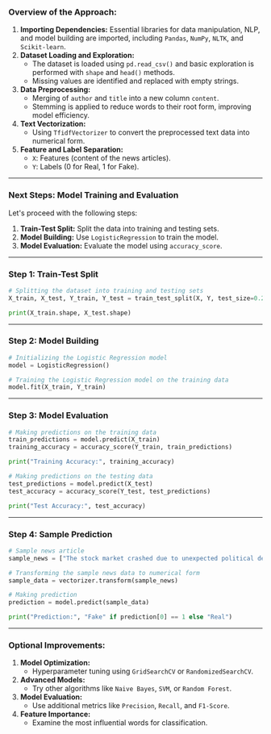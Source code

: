 
### **Overview of the Approach:**
1. **Importing Dependencies:** Essential libraries for data manipulation, NLP, and model building are imported, including `Pandas`, `NumPy`, `NLTK`, and `Scikit-learn`.
2. **Dataset Loading and Exploration:**  
   - The dataset is loaded using `pd.read_csv()` and basic exploration is performed with `shape` and `head()` methods.
   - Missing values are identified and replaced with empty strings.
3. **Data Preprocessing:**  
   - Merging of `author` and `title` into a new column `content`.
   - Stemming is applied to reduce words to their root form, improving model efficiency.
4. **Text Vectorization:**  
   - Using `TfidfVectorizer` to convert the preprocessed text data into numerical form.
5. **Feature and Label Separation:**  
   - `X`: Features (content of the news articles).
   - `Y`: Labels (0 for Real, 1 for Fake).

---

### **Next Steps: Model Training and Evaluation**

Let's proceed with the following steps:
1. **Train-Test Split:** Split the data into training and testing sets.
2. **Model Building:** Use `LogisticRegression` to train the model.
3. **Model Evaluation:** Evaluate the model using `accuracy_score`.

---

### **Step 1: Train-Test Split**
```python
# Splitting the dataset into training and testing sets
X_train, X_test, Y_train, Y_test = train_test_split(X, Y, test_size=0.2, stratify=Y, random_state=42)

print(X_train.shape, X_test.shape)
```

---

### **Step 2: Model Building**
```python
# Initializing the Logistic Regression model
model = LogisticRegression()

# Training the Logistic Regression model on the training data
model.fit(X_train, Y_train)
```

---

### **Step 3: Model Evaluation**
```python
# Making predictions on the training data
train_predictions = model.predict(X_train)
training_accuracy = accuracy_score(Y_train, train_predictions)

print("Training Accuracy:", training_accuracy)

# Making predictions on the testing data
test_predictions = model.predict(X_test)
test_accuracy = accuracy_score(Y_test, test_predictions)

print("Test Accuracy:", test_accuracy)
```

---

### **Step 4: Sample Prediction**
```python
# Sample news article
sample_news = ["The stock market crashed due to unexpected political decisions."]

# Transforming the sample news data to numerical form
sample_data = vectorizer.transform(sample_news)

# Making prediction
prediction = model.predict(sample_data)

print("Prediction:", "Fake" if prediction[0] == 1 else "Real")
```

---

### **Optional Improvements:**
1. **Model Optimization:**
   - Hyperparameter tuning using `GridSearchCV` or `RandomizedSearchCV`.
2. **Advanced Models:**
   - Try other algorithms like `Naive Bayes`, `SVM`, or `Random Forest`.
3. **Model Evaluation:**
   - Use additional metrics like `Precision`, `Recall`, and `F1-Score`.
4. **Feature Importance:**
   - Examine the most influential words for classification.
